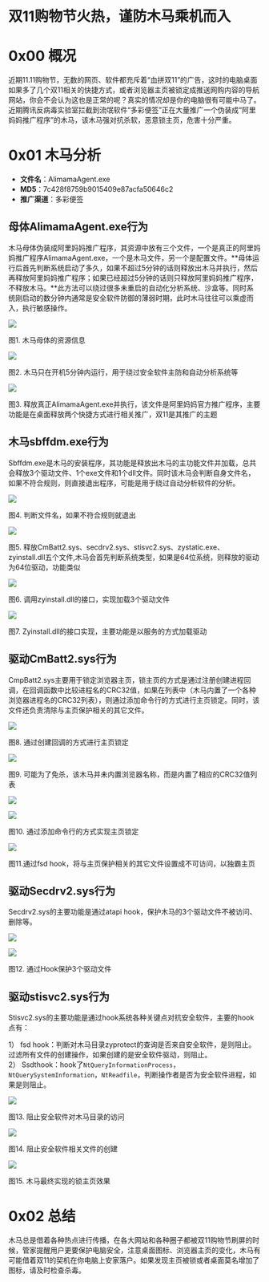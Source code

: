 # 双11购物节火热，谨防木马乘机而入

0x00 概况
=====

近期11.11购物节，无数的网页、软件都充斥着“血拼双11”的广告，这时的电脑桌面如果多了几个双11相关的快捷方式，或者浏览器主页被锁定成推送网购内容的导航网站，你会不会认为这也是正常的呢？真实的情况却是你的电脑很有可能中马了。近期腾讯反病毒实验室拦截到流氓软件“多彩便签”正在大量推广一个伪装成“阿里妈妈推广程序”的木马，该木马强对抗杀软，恶意锁主页，危害十分严重。

0x01 木马分析
=====

*   **文件名**：AlimamaAgent.exe
*   **MD5**：7c428f8759b9015409e87acfa50646c2
*   **推广渠道**：多彩便签

母体AlimamaAgent.exe行为
--------------------

木马母体伪装成阿里妈妈推广程序，其资源中放有三个文件，一个是真正的阿里妈妈推广程序AlimamaAgent.exe，一个是木马文件，另一个是配置文件。**母体运行后首先判断系统启动了多久，如果不超过5分钟的话则释放出木马并执行，然后再释放阿里妈妈推广程序；如果已经超过5分钟的话则只释放阿里妈妈推广程序，不释放木马。**此方法可以绕过很多未重启的自动化分析系统、沙盒等。同时系统刚启动的数分钟内通常是安全软件防御的薄弱时期，此时木马往往可以乘虚而入，执行敏感操作。

![](http://drops.javaweb.org/uploads/images/72bd71a6f2e6c18eac7259f7b3d318976b174e18.jpg)

图1. 木马母体的资源信息

![](http://drops.javaweb.org/uploads/images/e6dedf784562489fc9f66fea91958ceea415cf57.jpg)

图2. 木马只在开机5分钟内运行，用于绕过安全软件主防和自动分析系统等

![](http://drops.javaweb.org/uploads/images/f03607b612a5df61d55ed306a7d114e709e298a6.jpg)

图3. 释放真正AlimamaAgent.exe并执行，该文件是阿里妈妈官方推广程序，主要功能是在桌面释放两个快捷方式进行相关推广，双11是其推广的主题

木马sbffdm.exe行为
--------------

Sbffdm.exe是木马的安装程序，其功能是释放出木马的主功能文件并加载，总共会释放3个驱动文件、1个exe文件和1个dll文件。同时该木马会判断自身文件名，如果不符合规则，则直接退出程序，可能是用于绕过自动分析软件的分析。

![](http://drops.javaweb.org/uploads/images/2467bc704546c931c3a1c9d32dd92bd30e19478c.jpg)

图4. 判断文件名，如果不符合规则就退出

![](http://drops.javaweb.org/uploads/images/dba75850bbfa78ec956c2ea74cfd1c6984f8e5c8.jpg)

图5. 释放CmBatt2.sys、secdrv2.sys、stisvc2.sys、zystatic.exe、zyinstall.dll五个文件,木马会首先判断系统类型，如果是64位系统，则释放的驱动为64位驱动，功能类似

![](http://drops.javaweb.org/uploads/images/760629a26d70a2f294002d6c932ef5914d08587c.jpg)

图6. 调用zyinstall.dll的接口，实现加载3个驱动文件

![](http://drops.javaweb.org/uploads/images/5b59757d16a9a2e06aeafbcd032b1d26b7e07af9.jpg)

图7. Zyinstall.dll的接口实现，主要功能是以服务的方式加载驱动

驱动CmBatt2.sys行为
---------------

CmpBatt2.sys主要用于锁定浏览器主页，锁主页的方式是通过注册创建进程回调，在回调函数中比较进程名的CRC32值，如果在列表中（木马内置了一个各种浏览器进程名的CRC32列表），则通过添加命令行的方式进行主页锁定。同时，该文件还负责清除与主页保护相关的其它文件。

![](http://drops.javaweb.org/uploads/images/2c88f1c95968cb1883222ad3c566b88f50a02339.jpg)

图8. 通过创建回调的方式进行主页锁定

![](http://drops.javaweb.org/uploads/images/135918ea538b8c237be4b8abed0fcecb0c4bfdb5.jpg)

图9. 可能为了免杀，该木马并未内置浏览器名称，而是内置了相应的CRC32值列表

![](http://drops.javaweb.org/uploads/images/80cb8af3fd3abbf02dce194143890c99a030dc38.jpg)

![](http://drops.javaweb.org/uploads/images/9b9311254e220d7a5883db5ca036792deb7967f6.jpg)

图10. 通过添加命令行的方式实现主页锁定

![](http://drops.javaweb.org/uploads/images/0baf643a4df7fa1e8b3cbd011204faf039337c5c.jpg)

图11.通过fsd hook，将与主页保护相关的其它文件设置成不可访问，以独霸主页

驱动Secdrv2.sys行为
---------------

Secdrv2.sys的主要功能是通过atapi hook，保护木马的3个驱动文件不被访问、删除等。

![](http://drops.javaweb.org/uploads/images/4aa949af88f0709a51452d51b0c645559d19a8f5.jpg)

![](http://drops.javaweb.org/uploads/images/8bf6f1a37aa4be00f76633dac5674cfe6c5401c2.jpg)

图12. 通过Hook保护3个驱动文件

驱动stisvc2.sys行为
---------------

Stisvc2.sys的主要功能是通过hook系统各种关键点对抗安全软件，主要的hook点有：

1） fsd hook：判断对木马目录zyprotect的查询是否来自安全软件，是则阻止。过滤所有文件的创建操作，如果创建的是安全软件驱动，则阻止。  
2） Ssdthook：hook了`NtQueryInformationProcess`，`NtQuerySystemInformation`，`NtReadfile`，判断操作者是否为安全软件进程，如果是则阻止。

![](http://drops.javaweb.org/uploads/images/4e80667086e678a7f6cbf113ecb36b048d0a3540.jpg)

图13. 阻止安全软件对木马目录的访问

![](http://drops.javaweb.org/uploads/images/fd650d9adb2c454438d4943ee462f758622d0443.jpg)

图14. 阻止安全软件相关文件的创建

![](http://drops.javaweb.org/uploads/images/4e4de6fd96a3d3cead2ccef8fba9aa65efcbacaa.jpg)

图15. 木马最终实现的锁主页效果

0x02 总结
=====

木马总是借着各种热点进行传播，在各大网站和各种圈子都被双11购物节刷屏的时候，管家提醒用户更要保护电脑安全，注意桌面图标、浏览器主页的变化，木马有可能借着双11的契机在你电脑上安家落户。如果发现主页被锁或者桌面莫名增加了图标，请及时检查杀毒。